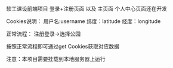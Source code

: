 软工课设前端项目
登录+注册页面 以及 主页面
个人中心页面还在开发


Cookies说明：
用户名:username
纬度：latitude
经度：longitude

正常流程：
注册登录->选择公园

按照正常流程即可通过get Cookies获取对应数据

注意：本项目需要挂载到本地服务器上运行
